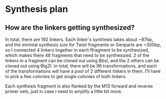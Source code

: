 # Synthesis plan

## How are the linkers getting synthesized?

In total, there are 192 linkers. Each linker's synthesis takes about ~87bp, and the minimal synthesis size for Twist fragments or Genparts are ~300bp, so I connected 4 linkers together in each ffragment to be synthesized, which makes there 48 fragments that need to be synthesized. 2 of the linkers in a fragment can be cloned out using BbsI, and the 2 others can be cloned out using BtgZI. In total, there will be 96 transformations, and each of the transformations will have a pool of 2 different linkers in them. I'll have to pick a few colonies to get single colonies of both linkers.

Each synthesis fragment is also flanked by the M13 forward and reverse primer sets, just in case I need to amplify a little bit more.


